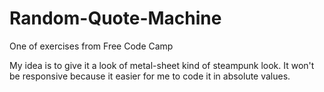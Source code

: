 # Random-Quote-Machine
One of exercises from Free Code Camp 

My idea is to give it a look of metal-sheet kind of steampunk look.
It won't be responsive because it easier for me to code it in absolute values. 
